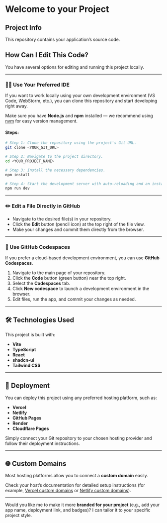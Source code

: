 # Welcome to your Project

## Project Info

This repository contains your application’s source code.

## How Can I Edit This Code?

You have several options for editing and running this project locally.

---

### 🧑‍💻 Use Your Preferred IDE

If you want to work locally using your own development environment (VS Code, WebStorm, etc.), you can clone this repository and start developing right away.

Make sure you have **Node.js** and **npm** installed — we recommend using [nvm](https://github.com/nvm-sh/nvm#installing-and-updating) for easy version management.

#### Steps:

```sh
# Step 1: Clone the repository using the project's Git URL.
git clone <YOUR_GIT_URL>

# Step 2: Navigate to the project directory.
cd <YOUR_PROJECT_NAME>

# Step 3: Install the necessary dependencies.
npm install

# Step 4: Start the development server with auto-reloading and an instant preview.
npm run dev
```

---

### ✏️ Edit a File Directly in GitHub

* Navigate to the desired file(s) in your repository.
* Click the **Edit** button (pencil icon) at the top right of the file view.
* Make your changes and commit them directly from the browser.

---

### 🧩 Use GitHub Codespaces

If you prefer a cloud-based development environment, you can use **GitHub Codespaces**.

1. Navigate to the main page of your repository.
2. Click the **Code** button (green button) near the top right.
3. Select the **Codespaces** tab.
4. Click **New codespace** to launch a development environment in the browser.
5. Edit files, run the app, and commit your changes as needed.

---

## 🛠️ Technologies Used

This project is built with:

* **Vite**
* **TypeScript**
* **React**
* **shadcn-ui**
* **Tailwind CSS**

---

## 🚀 Deployment

You can deploy this project using any preferred hosting platform, such as:

* **Vercel**
* **Netlify**
* **GitHub Pages**
* **Render**
* **Cloudflare Pages**

Simply connect your Git repository to your chosen hosting provider and follow their deployment instructions.

---

## 🌐 Custom Domains

Most hosting platforms allow you to connect a **custom domain** easily.

Check your host’s documentation for detailed setup instructions (for example, [Vercel custom domains](https://vercel.com/docs/projects/domains) or [Netlify custom domains](https://docs.netlify.com/domains-https/custom-domains/)).

---

Would you like me to make it more **branded for your project** (e.g., add your app name, deployment link, and badges)? I can tailor it to your specific project style.
